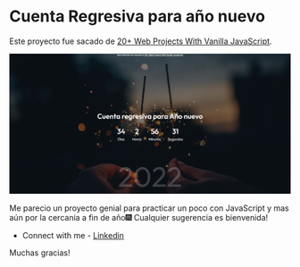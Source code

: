 # Cuenta Regresiva para año nuevo

Este proyecto fue sacado de [20+ Web Projects With Vanilla JavaScript](https://github.com/bradtraversy/vanillawebprojects). 

![](./final.png)

Me parecio un proyecto genial para practicar un poco con JavaScript y mas aún por la cercania a fin de año🎆
Cualquier sugerencia es bienvenida!

- Connect with me - [Linkedin](https://www.linkedin.com/in/nirodriguez/)

Muchas gracias!